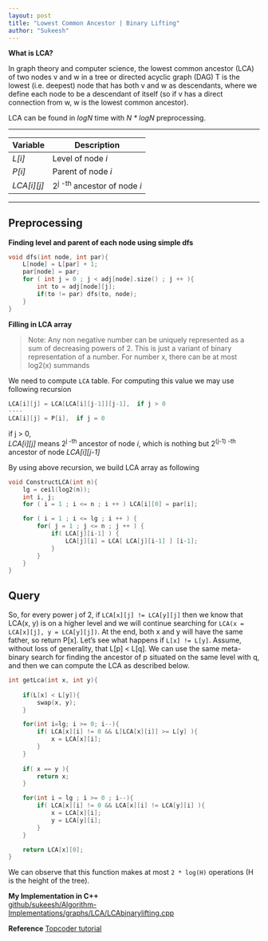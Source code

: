 ```yaml
---
layout: post
title: "Lowest Common Ancestor | Binary Lifting"
author: "Sukeesh"
---
```


<b>What is LCA?</b>

In graph theory and computer science, the lowest common ancestor (LCA) of two nodes v and w in a tree or directed acyclic graph (DAG) T is the lowest (i.e. deepest) node that has both v and w as descendants, where we define each node to be a descendant of itself (so if v has a direct connection from w, w is the lowest common ancestor).

LCA can be found in _logN_ time with _N * logN_ preprocessing.

---------

Variable | Description
------------- |---------
_L[i]_    | Level of node _i_ 
_P[i]_    | Parent of node _i_
_LCA[i][j]_ | 2<sup>j -th</sup> ancestor of node _i_


----------

## Preprocessing

<b>Finding level and parent of each node using simple dfs</b>

```cpp
void dfs(int node, int par){
    L[node] = L[par] + 1;
    par[node] = par;
    for ( int j = 0 ; j < adj[node].size() ; j ++ ){
        int to = adj[node][j];
        if(to != par) dfs(to, node);
    }
}
```

<b>Filling in LCA array</b>

> Note: Any non negative number can be uniquely represented as a sum of decreasing powers of 2. This is just a variant of binary representation of a number. For number x, there can be at most log2(x) summands

We need to compute `LCA` table. For computing this value we may use following recursion

```cpp
LCA[i][j] = LCA[LCA[i][j-1]][j-1],  if j > 0
----
LCA[i][j] = P[i],  if j = 0
```

if j > 0,<br> _LCA[i][j]_ means 2<sup>j -th</sup> ancestor of node _i_, which is nothing but 2<sup>(j-1) -th</sup> ancestor of node _LCA[i][j-1]_

By using above recursion, we build LCA array as following
```cpp
void ConstructLCA(int n){
    lg = ceil(log2(n));
    int i, j;
    for ( i = 1 ; i <= n ; i ++ ) LCA[i][0] = par[i];

    for ( i = 1 ; i <= lg ; i ++ ) {
        for( j = 1 ; j <= n ; j ++ ) {
            if( LCA[j][i-1] ) {
                LCA[j][i] = LCA[ LCA[j][i-1] ] [i-1];
            }
        }
    }
}
```

## Query

So, for every power j of 2, if `LCA[x][j] != LCA[y][j]` then we know that LCA(x, y) is on a higher level and we will continue searching for `LCA(x = LCA[x][j], y = LCA[y][j])`. At the end, both x and y will have the same father, so return P[x]. Let’s see what happens if `L[x] != L[y]`. Assume, without loss of generality, that L[p] < L[q]. We can use the same meta-binary search for finding the ancestor of p situated on the same level with q, and then we can compute the LCA as described below.

```cpp
int getLca(int x, int y){
    
    if(L[x] < L[y]){
        swap(x, y);
    }

    for(int i=lg; i >= 0; i--){
        if( LCA[x][i] != 0 && L[LCA[x][i]] >= L[y] ){
            x = LCA[x][i];
        }
    }
    
    if( x == y ){
        return x;
    }

    for(int i = lg ; i >= 0 ; i--){
        if( LCA[x][i] != 0 && LCA[x][i] != LCA[y][i] ){
            x = LCA[x][i];
            y = LCA[y][i];
        }
    }

    return LCA[x][0];
}
```

We can observe that this function makes at most `2 * log(H)` operations (H is the height of the tree).



<b>My Implementation in C++</b><br>
[github/sukeesh/Algorithm-Implementations/graphs/LCA/LCAbinarylifting.cpp](https://github.com/sukeesh/Algorithm-Implementations/blame/master/graphs/LCA/LCAbinarylifting.cpp)

<b>Reference</b>
[Topcoder tutorial](https://www.topcoder.com/community/competitive-programming/tutorials/range-minimum-query-and-lowest-common-ancestor/)